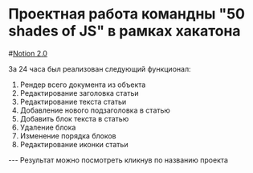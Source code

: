 <h1> Проектная работа командны "50 shades of JS" в рамках хакатона</h1>

#[Notion 2.0](https://hackaton-30-06.github.io/Hackathon/)

За 24 часа был реализован следующий функционал:
<ol>
  <li>Рендер всего документа из объекта</li>  
  <li>Редактирование заголовка статьи</li>
  <li>Редактирование текста статьи</li>
  <li>Добавление нового подзаголовка в статью</li>
  <li>Добавить блок текста в статью</li>
  <li>Удаление блока</li>
  <li>Изменение порядка блоков</li>
  <li>Редактирование иконки статьи</li>
</ol> 
---
Результат можно посмотреть кликнув по названию проекта
